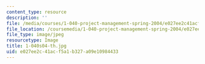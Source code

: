 ```yaml
---
content_type: resource
description: ''
file: /media/courses/1-040-project-management-spring-2004/e027ee2c41acf5a1b327a09e10984433_1-040s04-th.jpg
file_location: /coursemedia/1-040-project-management-spring-2004/e027ee2c41acf5a1b327a09e10984433_1-040s04-th.jpg
file_type: image/jpeg
resourcetype: Image
title: 1-040s04-th.jpg
uid: e027ee2c-41ac-f5a1-b327-a09e10984433
---
```

